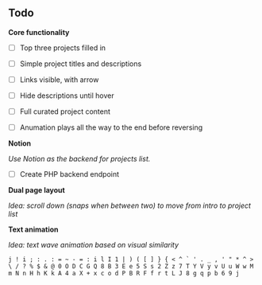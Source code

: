 
## Todo

**Core functionality**

- [ ] Top three projects filled in
- [ ] Simple project titles and descriptions
- [ ] Links visible, with arrow
- [ ] Hide descriptions until hover
- [ ] Full curated project content
- [ ] Anumation plays all the way to the end before reversing


**Notion**

*Use Notion as the backend for projects list.*

- [ ] Create PHP backend endpoint



**Dual page layout**

*Idea: scroll down (snaps when between two) to move from intro to project list*


**Text animation**

*Idea: text wave animation based on visual similarity*

``` plaintext
j ! i ; : . : = ~ - = : i l I 1 | ) ( [ ] } { < ^ ` ' . _ , ' " * ^ > \ / ? % $ & @ 0 O D C G Q 8 B 3 E e 5 S s 2 Z z 7 T Y V y v U u W w M m N n H h K k A 4 a X + x c o d P B R F f r t L J 8 g q p b 6 9 j
```